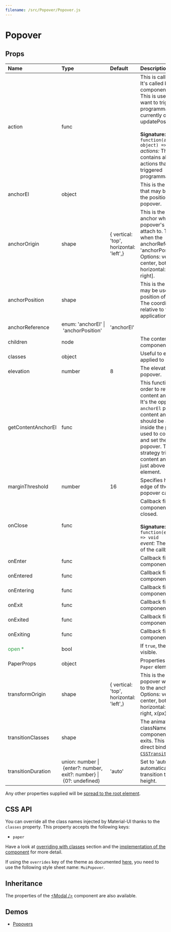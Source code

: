 ```yaml
---
filename: /src/Popover/Popover.js
---
```


<!--- This documentation is automatically generated, do not try to edit it. -->

# Popover



## Props

| Name | Type | Default | Description |
|:-----|:-----|:--------|:------------|
| action | func |  | This is callback property. It's called by the component on mount. This is useful when you want to trigger an action programmatically. It currently only supports updatePosition() action.<br><br>**Signature:**<br>`function(actions: object) => void`<br>*actions:* This object contains all posible actions that can be triggered programmatically. |
| anchorEl | object |  | This is the DOM element that may be used to set the position of the popover. |
| anchorOrigin | shape | {  vertical: 'top',  horizontal: 'left',} | This is the point on the anchor where the popover's `anchorEl` will attach to. This is not used when the anchorReference is 'anchorPosition'.<br>Options: vertical: [top, center, bottom]; horizontal: [left, center, right]. |
| anchorPosition | shape |  | This is the position that may be used to set the position of the popover. The coordinates are relative to the application's client area. |
| anchorReference | enum:&nbsp;'anchorEl'&nbsp;&#124;<br>&nbsp;'anchorPosition'<br> | 'anchorEl' |  |
| children | node |  | The content of the component. |
| classes | object |  | Useful to extend the style applied to components. |
| elevation | number | 8 | The elevation of the popover. |
| getContentAnchorEl | func |  | This function is called in order to retrieve the content anchor element. It's the opposite of the `anchorEl` property. The content anchor element should be an element inside the popover. It's used to correctly scroll and set the position of the popover. The positioning strategy tries to make the content anchor element just above the anchor element. |
| marginThreshold | number | 16 | Specifies how close to the edge of the window the popover can appear. |
| onClose | func |  | Callback fired when the component requests to be closed.<br><br>**Signature:**<br>`function(event: object) => void`<br>*event:* The event source of the callback. |
| onEnter | func |  | Callback fired before the component is entering. |
| onEntered | func |  | Callback fired when the component has entered. |
| onEntering | func |  | Callback fired when the component is entering. |
| onExit | func |  | Callback fired before the component is exiting. |
| onExited | func |  | Callback fired when the component has exited. |
| onExiting | func |  | Callback fired when the component is exiting. |
| <span style="color: #31a148">open *</span> | bool |  | If `true`, the popover is visible. |
| PaperProps | object |  | Properties applied to the `Paper` element. |
| transformOrigin | shape | {  vertical: 'top',  horizontal: 'left',} | This is the point on the popover which will attach to the anchor's origin.<br>Options: vertical: [top, center, bottom, x(px)]; horizontal: [left, center, right, x(px)]. |
| transitionClasses | shape |  | The animation classNames applied to the component as it enters or exits. This property is a direct binding to [`CSSTransition.classNames`](https://reactcommunity.org/react-transition-group/#CSSTransition-prop-classNames). |
| transitionDuration | union:&nbsp;number&nbsp;&#124;<br>&nbsp;{enter?: number, exit?: number}&nbsp;&#124;<br>&nbsp;{0?: undefined}<br> | 'auto' | Set to 'auto' to automatically calculate transition time based on height. |

Any other properties supplied will be [spread to the root element](/guides/api#spread).

## CSS API

You can override all the class names injected by Material-UI thanks to the `classes` property.
This property accepts the following keys:
- `paper`

Have a look at [overriding with classes](/customization/overrides#overriding-with-classes) section
and the [implementation of the component](https://github.com/mui-org/material-ui/tree/v1-beta/src/Popover/Popover.js)
for more detail.

If using the `overrides` key of the theme as documented
[here](/customization/themes#customizing-all-instances-of-a-component-type),
you need to use the following style sheet name: `MuiPopover`.

## Inheritance

The properties of the [&lt;Modal /&gt;](/api/modal) component are also available.

## Demos

- [Popovers](/demos/popovers)

